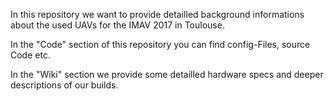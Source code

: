 In this repository we want to provide detailled background informations about the used UAVs for the IMAV 2017 in Toulouse.

In the "Code" section of this repository you can find config-Files, source Code etc.

In the "Wiki" section we provide some detailled hardware specs and deeper descriptions of our builds.
